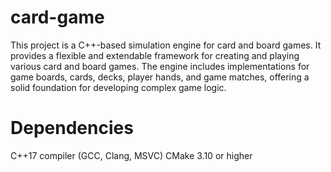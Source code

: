 # card-game
This project is a C++-based simulation engine for card and board games. It provides a flexible and extendable framework for creating and playing various card and board games. The engine includes implementations for game boards, cards, decks, player hands, and game matches, offering a solid foundation for developing complex game logic.

# Dependencies
C++17 compiler (GCC, Clang, MSVC)
CMake 3.10 or higher
